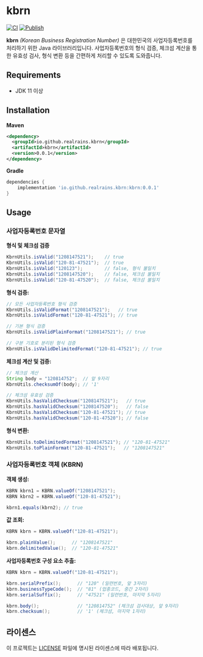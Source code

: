 # kbrn

[![CI](https://github.com/realrains/kbrn/actions/workflows/ci.yml/badge.svg)](https://github.com/realrains/kbrn/actions/workflows/ci.yml)
[![Publish](https://github.com/realrains/kbrn/actions/workflows/publish.yml/badge.svg)](https://github.com/realrains/kbrn/actions/workflows/publish.yml)


**kbrn** _(Korean Business Registration Number)_ 은 대한민국의 사업자등록번호를 처리하기 위한 Java 라이브러리입니다.
사업자등록번호의 형식 검증, 체크섬 계산을 통한 유효성 검사, 형식 변환 등을 간편하게 처리할 수 있도록 도와줍니다.

## Requirements

- JDK 11 이상

## Installation

**Maven**

```xml
<dependency>
  <groupId>io.github.realrains.kbrn</groupId>
  <artifactId>kbrn</artifactId>
  <version>0.0.1</version>
</dependency>
```

**Gradle**

```groovy
dependencies {
    implementation 'io.github.realrains.kbrn:kbrn:0.0.1'
}
```

## Usage

### 사업자등록번호 문자열

**형식 및 체크섬 검증**

```java
KbrnUtils.isValid("1208147521");    // true
KbrnUtils.isValid("120-81-47521");  // true
KbrnUtils.isValid("120123");        // false, 형식 불일치
KbrnUtils.isValid("1208147520");    // false, 체크섬 불일치
KbrnUtils.isValid("120-81-47520");  // false, 체크섬 불일치
```

**형식 검증:**

```java
// 모든 사업자등록번호 형식 검증
KbrnUtils.isValidFormat("1208147521");   // true
KbrnUtils.isValidFormat("120-81-47521"); // true

// 기본 형식 검증
KbrnUtils.isValidPlainFormat("1208147521"); // true

// 구분 기호로 분리된 형식 검증
KbrnUtils.isValidDelimitedFormat("120-81-47521"); // true
```

**체크섬 계산 및 검증:**

```java
// 체크섬 계산
String body = "120814752";  // 앞 9자리
KbrnUtils.checksumOf(body); // '1'

// 체크섬 유효성 검증
KbrnUtils.hasValidChecksum("1208147521");   // true
KbrnUtils.hasValidChecksum("1208147520");   // false
KbrnUtils.hasValidChecksum("120-81-47521"); // true
KbrnUtils.hasValidChecksum("120-81-47520"); // false
```

**형식 변환:**

```java
KbrnUtils.toDelimitedFormat("1208147521"); // "120-81-47521"
KbrnUtils.toPlainFormat("120-81-47521");   // "1208147521"
```

### 사업자등록번호 객체 (KBRN)

**객체 생성:**

```java
KBRN kbrn1 = KBRN.valueOf("1208147521");
KBRN kbrn2 = KBRN.valueOf("120-81-47521");

kbrn1.equals(kbrn2); // true
```

**값 조회:**

```java
KBRN kbrn = KBRN.valueOf("120-81-47521");

kbrn.plainValue();      // "1208147521"
kbrn.delimitedValue();  // "120-81-47521"
```

**사업자등록번호 구성 요소 추출:**

```java
KBRN kbrn = KBRN.valueOf("120-81-47521");

kbrn.serialPrefix();      // "120" (일련번호, 앞 3자리)
kbrn.businessTypeCode();  // "81" (업종코드, 중간 2자리)
kbrn.serialSuffix();      // "47521" (일련번호, 마지막 5자리)

kbrn.body();              // "120814752" (체크섬 검사대상, 앞 9자리)
kbrn.checksum();          // '1' (체크섬, 마지막 1자리)
```

## 라이센스

이 프로젝트는 [LICENSE](/LICENSE) 파일에 명시된 라이센스에 따라 배포됩니다.
